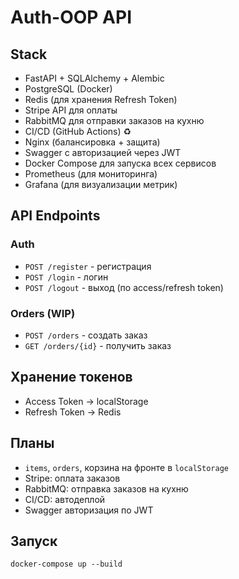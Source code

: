 # Auth-OOP API

## Stack
- FastAPI + SQLAlchemy + Alembic
- PostgreSQL (Docker)
- Redis (для хранения Refresh Token)
- Stripe API для оплаты
- RabbitMQ для отправки заказов на кухню
- CI/CD (GitHub Actions) ♻️
- Nginx (балансировка + защита)
- Swagger с авторизацией через JWT
- Docker Compose для запуска всех сервисов
- Prometheus (для мониторинга)
- Grafana (для визуализации метрик)

## API Endpoints

### Auth
- `POST /register` - регистрация
- `POST /login` - логин
- `POST /logout` - выход (по access/refresh token)

### Orders (WIP)
- `POST /orders` - создать заказ
- `GET /orders/{id}` - получить заказ

## Хранение токенов
- Access Token → localStorage
- Refresh Token → Redis

## Планы
- `items`, `orders`, корзина на фронте в `localStorage`
- Stripe: оплата заказов
- RabbitMQ: отправка заказов на кухню
- CI/CD: автодеплой
- Swagger авторизация по JWT

## Запуск

```
docker-compose up --build
```
